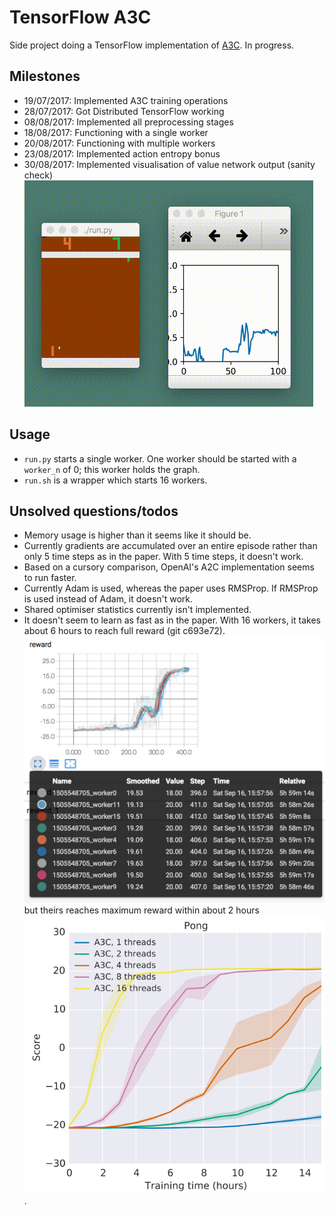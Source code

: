 # TensorFlow A3C

Side project doing a TensorFlow implementation of [A3C](https://arxiv.org/abs/1602.01783). In progress.

## Milestones

* 19/07/2017: Implemented A3C training operations
* 28/07/2017: Got Distributed TensorFlow working
* 08/08/2017: Implemented all preprocessing stages
* 18/08/2017: Functioning with a single worker
* 20/08/2017: Functioning with multiple workers
* 23/08/2017: Implemented action entropy bonus
* 30/08/2017: Implemented visualisation of value network output (sanity check)
![](images/value_network.gif)

## Usage

* `run.py` starts a single worker. One worker should be started with a `worker_n` of 0; this worker holds the graph.
* `run.sh` is a wrapper which starts 16 workers.

## Unsolved questions/todos

* Memory usage is higher than it seems like it should be.
* Currently gradients are accumulated over an entire episode rather than only 5 time steps as in the paper. With 5 time steps, it doesn't work.
* Based on a cursory comparison, OpenAI's A2C implementation seems to run faster.
* Currently Adam is used, whereas the paper uses RMSProp. If RMSProp is used instead of Adam, it doesn't work.
* Shared optimiser statistics currently isn't implemented.
* It doesn't seem to learn as fast as in the paper. With 16 workers, it takes about 6 hours to reach full reward (git c693e72). ![](images/16workers.png) but theirs reaches maximum reward within about 2 hours ![](images/a3c_pong.png).
